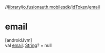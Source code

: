 //[library](../../../index.md)/[io.fusionauth.mobilesdk](../index.md)/[IdToken](index.md)/[email](email.md)

# email

[androidJvm]\
val [email](email.md): [String](https://kotlinlang.org/api/latest/jvm/stdlib/kotlin/-string/index.html)? = null
